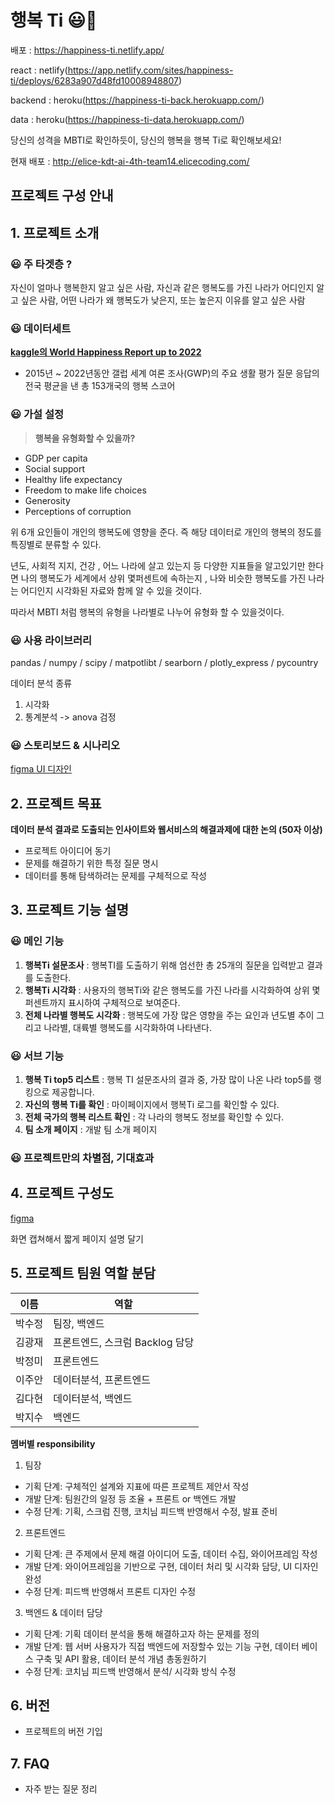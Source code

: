 # 행복 Ti 😃🍅

배포 : https://happiness-ti.netlify.app/

react : netlify(https://app.netlify.com/sites/happiness-ti/deploys/6283a907d48fd10008948807)

backend : heroku(https://happiness-ti-back.herokuapp.com/)

data : heroku(https://happiness-ti-data.herokuapp.com/)

당신의 성격을 MBTI로 확인하듯이, 당신의 행복을 행복 Ti로 확인해보세요!

현재 배포 : http://elice-kdt-ai-4th-team14.elicecoding.com/

## 프로젝트 구성 안내

## 1. 프로젝트 소개

### **😃 주 타겟층 ?**   
자신이 얼마나 행복한지 알고 싶은 사람,
자신과 같은 행복도를 가진 나라가 어디인지 알고 싶은 사람,
어떤 나라가 왜 행복도가 낮은지, 또는 높은지 이유를 알고 싶은 사람

### **😃 데이터세트**

**[kaggle의 World Happiness Report up to 2022](https://www.kaggle.com/datasets/mathurinache/world-happiness-report)**

- 2015년 ~ 2022년동안 갤럽 세계 여론 조사(GWP)의 주요 생활 평가 질문 응답의 전국 평균을 낸 총 153개국의 행복 스코어

### **😃 가설 설정**
  > **행복을 유형화할 수 있을까?**

  - GDP per capita 
  - Social support 
  - Healthy life expectancy
  - Freedom to make life choices
  - Generosity
  - Perceptions of corruption   
  
  위 6개 요인들이 개인의 행복도에 영향을 준다. 즉 해당 데이터로 개인의 행복의 정도를 특징별로 분류할 수 있다.
  
  년도, 사회적 지지, 건강 , 어느 나라에 살고 있는지 등 다양한 지표들을 알고있기만 한다면 나의 행복도가 세계에서 상위 몇퍼센트에 속하는지 , 나와 비슷한 행복도를 가진 나라는 어디인지 시각화된 자료와 함께 알 수 있을 것이다.

따라서 MBTI 처럼 행복의 유형을 나라별로 나누어 유형화 할 수 있을것이다.

### **😃 사용 라이브러리**
pandas / numpy / scipy / matpotlibt / searborn / plotly_express / pycountry

데이터 분석 종류 
   1. 시각화
   2. 통계분석 -> anova 검정

### **😃 스토리보드 & 시나리오**
[figma UI 디자인](https://www.figma.com/file/IYTcOOUjIc4w0uKgeaJ82I/crashing-dev?node-id=0%3A1)

## 2. 프로젝트 목표

**데이터 분석 결과로 도출되는 인사이트와 웹서비스의 해결과제에 대한 논의 (50자 이상)**
  - 프로젝트 아이디어 동기
  - 문제를 해결하기 위한 특정 질문 명시
  - 데이터를 통해 탐색하려는 문제를 구체적으로 작성


## 3. 프로젝트 기능 설명

### **😃 메인 기능**
  1. **행복Ti 설문조사** : 행복TI를 도출하기 위해 엄선한 총 25개의 질문을 입력받고 결과를 도출한다.
  2. **행복Ti 시각화** : 사용자의 행복Ti와 같은 행복도를 가진 나라를 시각화하여 상위 몇 퍼센트까지 표시하여 구체적으로 보여준다.
  3. **전체 나라별 행복도 시각화** : 행복도에 가장 많은 영향을 주는 요인과 년도별 추이 그리고 나라별, 대륙별 행복도를 시각화하여 나타낸다.
  
### **😃 서브 기능**
  1. **행복 Ti top5 리스트** : 행복 TI 설문조사의 결과 중, 가장 많이 나온 나라 top5를 랭킹으로 제공합니다.
  2. **자신의 행복 Ti를 확인** : 마이페이지에서 행복Ti 로그를 확인할 수 있다.
  3. **전체 국가의 행복 리스트 확인** : 각 나라의 행복도 정보를 확인할 수 있다.
  4. **팀 소개 페이지** : 개발 팀 소개 페이지
  
### **😃 프로젝트만의 차별점, 기대효과**
 

## 4. 프로젝트 구성도
[figma](https://www.figma.com/file/IYTcOOUjIc4w0uKgeaJ82I/crashing-dev?node-id=0%3A1)

화면 캡쳐해서 짧게 페이지 설명 달기

## 5. 프로젝트 팀원 역할 분담
| 이름 | 역할 |
| ------ | ------ |
|박수정|팀장, 백엔드|
|김광재|프론트엔드, 스크럼 Backlog 담당|
|박정미|프론트엔드|
|이주안|데이터분석, 프론트엔드|
|김다현|데이터분석, 백엔드|
|박지수|백엔드|

**멤버별 responsibility**

1. 팀장 

- 기획 단계: 구체적인 설계와 지표에 따른 프로젝트 제안서 작성
- 개발 단계: 팀원간의 일정 등 조율 + 프론트 or 백엔드 개발
- 수정 단계: 기획, 스크럼 진행, 코치님 피드백 반영해서 수정, 발표 준비

2. 프론트엔드 

- 기획 단계: 큰 주제에서 문제 해결 아이디어 도출, 데이터 수집, 와이어프레임 작성
- 개발 단계: 와이어프레임을 기반으로 구현, 데이터 처리 및 시각화 담당, UI 디자인 완성
- 수정 단계: 피드백 반영해서 프론트 디자인 수정

 3. 백엔드 & 데이터 담당  

- 기획 단계: 기획 데이터 분석을 통해 해결하고자 하는 문제를 정의
- 개발 단계: 웹 서버 사용자가 직접 백엔드에 저장할수 있는 기능 구현, 데이터 베이스 구축 및 API 활용, 데이터 분석 개념 총동원하기
- 수정 단계: 코치님 피드백 반영해서 분석/ 시각화 방식 수정

## 6. 버전
  - 프로젝트의 버전 기입

## 7. FAQ
  - 자주 받는 질문 정리
